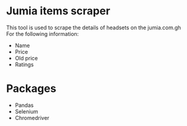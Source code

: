 # Jumia items scraper
This tool is used to scrape the details of headsets on the jumia.com.gh <br>
For the following information:
- Name
- Price
- Old price
- Ratings

# Packages
- Pandas
- Selenium
- Chromedriver

